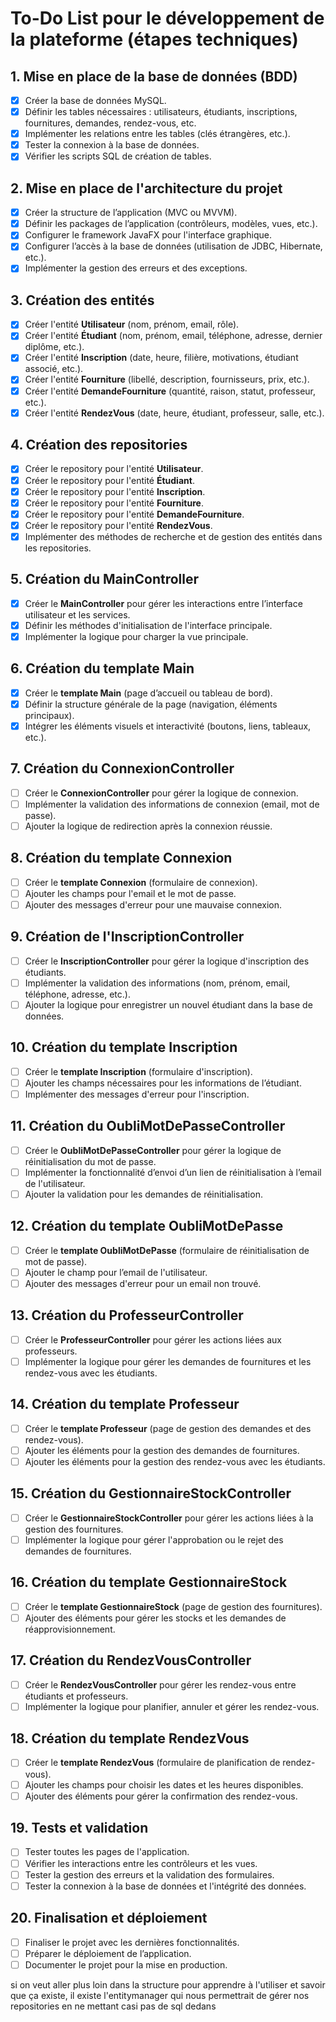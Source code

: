 # To-Do List pour le développement de la plateforme (étapes techniques)

## 1. Mise en place de la base de données (BDD)

- [X] Créer la base de données MySQL.
- [X] Définir les tables nécessaires : utilisateurs, étudiants, inscriptions, fournitures, demandes, rendez-vous, etc.
- [X] Implémenter les relations entre les tables (clés étrangères, etc.).
- [X] Tester la connexion à la base de données.
- [X] Vérifier les scripts SQL de création de tables.

## 2. Mise en place de l'architecture du projet

- [X] Créer la structure de l’application (MVC ou MVVM).
- [X] Définir les packages de l’application (contrôleurs, modèles, vues, etc.).
- [X] Configurer le framework JavaFX pour l'interface graphique.
- [X] Configurer l’accès à la base de données (utilisation de JDBC, Hibernate, etc.).
- [X] Implémenter la gestion des erreurs et des exceptions.

## 3. Création des entités

- [X] Créer l'entité **Utilisateur** (nom, prénom, email, rôle).
- [X] Créer l'entité **Étudiant** (nom, prénom, email, téléphone, adresse, dernier diplôme, etc.).
- [X] Créer l'entité **Inscription** (date, heure, filière, motivations, étudiant associé, etc.).
- [X] Créer l'entité **Fourniture** (libellé, description, fournisseurs, prix, etc.).
- [X] Créer l'entité **DemandeFourniture** (quantité, raison, statut, professeur, etc.).
- [X] Créer l'entité **RendezVous** (date, heure, étudiant, professeur, salle, etc.).

## 4. Création des repositories

- [X] Créer le repository pour l'entité **Utilisateur**.
- [X] Créer le repository pour l'entité **Étudiant**.
- [X] Créer le repository pour l'entité **Inscription**.
- [X] Créer le repository pour l'entité **Fourniture**.
- [X] Créer le repository pour l'entité **DemandeFourniture**.
- [X] Créer le repository pour l'entité **RendezVous**.
- [X] Implémenter des méthodes de recherche et de gestion des entités dans les repositories.

## 5. Création du MainController

- [X] Créer le **MainController** pour gérer les interactions entre l’interface utilisateur et les services.
- [X] Définir les méthodes d'initialisation de l'interface principale.
- [X] Implémenter la logique pour charger la vue principale.

## 6. Création du template Main

- [X] Créer le **template Main** (page d’accueil ou tableau de bord).
- [X] Définir la structure générale de la page (navigation, éléments principaux).
- [X] Intégrer les éléments visuels et interactivité (boutons, liens, tableaux, etc.).

## 7. Création du ConnexionController

- [ ] Créer le **ConnexionController** pour gérer la logique de connexion.
- [ ] Implémenter la validation des informations de connexion (email, mot de passe).
- [ ] Ajouter la logique de redirection après la connexion réussie.

## 8. Création du template Connexion

- [ ] Créer le **template Connexion** (formulaire de connexion).
- [ ] Ajouter les champs pour l'email et le mot de passe.
- [ ] Ajouter des messages d'erreur pour une mauvaise connexion.

## 9. Création de l'InscriptionController

- [ ] Créer le **InscriptionController** pour gérer la logique d'inscription des étudiants.
- [ ] Implémenter la validation des informations (nom, prénom, email, téléphone, adresse, etc.).
- [ ] Ajouter la logique pour enregistrer un nouvel étudiant dans la base de données.

## 10. Création du template Inscription

- [ ] Créer le **template Inscription** (formulaire d'inscription).
- [ ] Ajouter les champs nécessaires pour les informations de l’étudiant.
- [ ] Implémenter des messages d'erreur pour l'inscription.

## 11. Création du OubliMotDePasseController

- [ ] Créer le **OubliMotDePasseController** pour gérer la logique de réinitialisation du mot de passe.
- [ ] Implémenter la fonctionnalité d’envoi d’un lien de réinitialisation à l’email de l'utilisateur.
- [ ] Ajouter la validation pour les demandes de réinitialisation.

## 12. Création du template OubliMotDePasse

- [ ] Créer le **template OubliMotDePasse** (formulaire de réinitialisation de mot de passe).
- [ ] Ajouter le champ pour l’email de l'utilisateur.
- [ ] Ajouter des messages d'erreur pour un email non trouvé.

## 13. Création du ProfesseurController

- [ ] Créer le **ProfesseurController** pour gérer les actions liées aux professeurs.
- [ ] Implémenter la logique pour gérer les demandes de fournitures et les rendez-vous avec les étudiants.

## 14. Création du template Professeur

- [ ] Créer le **template Professeur** (page de gestion des demandes et des rendez-vous).
- [ ] Ajouter les éléments pour la gestion des demandes de fournitures.
- [ ] Ajouter les éléments pour la gestion des rendez-vous avec les étudiants.

## 15. Création du GestionnaireStockController

- [ ] Créer le **GestionnaireStockController** pour gérer les actions liées à la gestion des fournitures.
- [ ] Implémenter la logique pour gérer l'approbation ou le rejet des demandes de fournitures.

## 16. Création du template GestionnaireStock

- [ ] Créer le **template GestionnaireStock** (page de gestion des fournitures).
- [ ] Ajouter des éléments pour gérer les stocks et les demandes de réapprovisionnement.

## 17. Création du RendezVousController

- [ ] Créer le **RendezVousController** pour gérer les rendez-vous entre étudiants et professeurs.
- [ ] Implémenter la logique pour planifier, annuler et gérer les rendez-vous.

## 18. Création du template RendezVous

- [ ] Créer le **template RendezVous** (formulaire de planification de rendez-vous).
- [ ] Ajouter les champs pour choisir les dates et les heures disponibles.
- [ ] Ajouter des éléments pour gérer la confirmation des rendez-vous.

## 19. Tests et validation

- [ ] Tester toutes les pages de l'application.
- [ ] Vérifier les interactions entre les contrôleurs et les vues.
- [ ] Tester la gestion des erreurs et la validation des formulaires.
- [ ] Tester la connexion à la base de données et l'intégrité des données.

## 20. Finalisation et déploiement

- [ ] Finaliser le projet avec les dernières fonctionnalités.
- [ ] Préparer le déploiement de l’application.
- [ ] Documenter le projet pour la mise en production.

si on veut aller plus loin dans la structure pour apprendre à l'utiliser
et savoir que ça existe, il existe l'entitymanager qui nous permettrait
de gérer nos repositories en ne mettant casi pas de sql dedans
